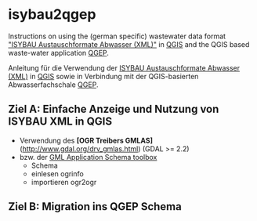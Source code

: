 # isybau2qgep

Instructions on using the (german specific) wastewater data format ["ISYBAU Austauschformate Abwasser (XML)"](http://www.arbeitshilfen-abwasser.de/html/A7ISYBAU_ATF_XML.html) in [QGIS](https://qgis.org) and the QGIS based waste-water application [QGEP](https://github.com/QGEP/QGEP).

Anleitung für die Verwendung der [ISYBAU Austauschformate Abwasser (XML)](http://www.arbeitshilfen-abwasser.de/html/A7ISYBAU_ATF_XML.html) in [QGIS](https://qgis.org) sowie in Verbindung mit der QGIS-basierten Abwasserfachschale [QGEP](https://github.com/QGEP/QGEP).

## Ziel A: Einfache Anzeige und Nutzung von ISYBAU XML in QGIS
* Verwendung des **[OGR Treibers GMLAS]**(http://www.gdal.org/drv_gmlas.html) (GDAL >= 2.2) 
* bzw. der [GML Application Schema toolbox](http://planet.qgis.org/plugins/gml_application_schema_toolbox/)
    * Schema
    * einlesen ogrinfo
    * importieren ogr2ogr

## Ziel B: Migration ins QGEP Schema
